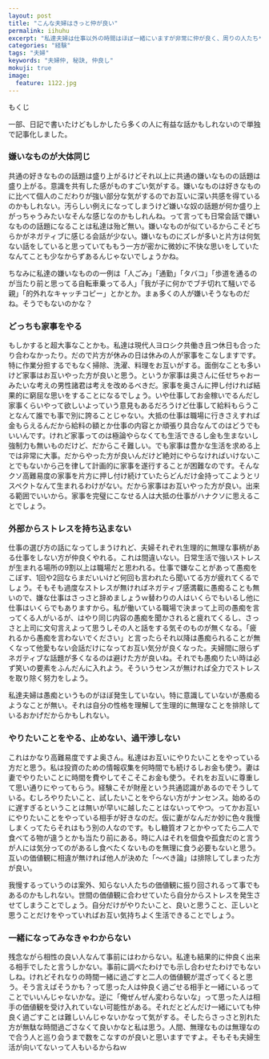 ```yaml
---
layout: post
title: "こんな夫婦はきっと仲が良い"
permalink: iihuhu
excerpt: "私達夫婦は仕事以外の時間はほぼ一緒にいますが非常に仲が良く、周りの人たちや動画を見た人たちも私達は仲が良いなぁと思っているようです。自他ともに仲良しと認める私達夫婦ですがその秘訣、というか理由はどのようなものなのか考えてみることにしました。"
categories: "経験"
tags: "夫婦"
keywords: "夫婦仲, 秘訣, 仲良し"
mokuji: true
image:
  feature: 1122.jpg
---
```


<div id="mokuji"><span>もくじ</span></div>

一部、日記で書いたけどもしかしたら多くの人に有益な話かもしれないので単独で記事化しました。

### 嫌いなものが大体同じ

共通の好きなものの話題は盛り上がるけどそれ以上に共通の嫌いなものの話題は盛り上がる。意識を共有した感がものすごい気がする。嫌いなものは好きなものに比べて個人のこだわりが強い部分な気がするのでお互いに深い共感を得ているのかもしれない。汚らしい例えになってしまうけど嫌いな奴の話題が何か盛り上がっちゃうみたいなそんな感じなのかもしれんね。って言っても日常会話で嫌いなものの話題になることは私達は殆ど無い。嫌いなものが似ているからこそどちらかがネガティブに感じる会話が少ない。嫌いなものにズレが多いと片方は何気ない話をしていると思っていてももう一方が密かに微妙に不快な思いをしていたなんてことも少なからずあるんじゃないでしょうかね。

ちなみに私達の嫌いなものの一例は「人ごみ」「通勤」「タバコ」「歩道を通るのが当たり前と思ってる自転車乗ってる人」「我が子に何かでブチ切れて騒いでる親」「的外れなキャッチコピー」とかとか。まぁ多くの人が嫌いそうなものだね。そうでもないのかな？

### どっちも家事をやる

もしかすると超大事なことかも。私達は現代人ヨロシク共働き且つ休日も合ったり合わなかったり。だので片方が休みの日は休みの人が家事をこなしますです。特に作業分担するでもなく掃除、洗濯、料理をお互いがする。面倒なことも多いけど家事はお互いやった方が良いと思う。というか家事は奥さんに任せちゃおーみたいな考えの男性諸君は考えを改めるべきだ。家事を奥さんに押し付ければ結果的に窮屈な思いをすることになるでしょう。いや仕事してお金稼いでるんだし家事くらいやって欲しいよっていう意見もあるだろうけど仕事して給料もらうことなんて誰でも事で別に誇ることじゃない。大抵の仕事は職場に行きさえすれば金もらえるんだから給料の額とか仕事の内容とか頑張り具合なんてのはどうでもいいんです。けれど家事ってのは極論やらなくても生活できるし金も生まないし強制力も無いものだけど、だからこそ難しい。でも家事は豊かな生活を求める上では非常に大事。だからやった方が良いんだけど絶対にやらなければいけないことでもないから己を律して計画的に家事を遂行することが困難なのです。そんなクソ高難易度の家事を片方に押し付け続けていたらどんだけ金持ってこようとリスペクトなんて生まれるわけがない。だから家事はお互いやった方が良い。出来る範囲でいいから。家事を完璧にこなせる人は大抵の仕事がハナクソに思えることでしょう。

### 外部からストレスを持ち込まない

仕事の選び方の話になってしまうけれど、夫婦それぞれ生理的に無理な事柄がある仕事をしない方が仲良くやれる。これは間違いない。日常生活で強いストレスが生まれる場所の9割以上は職場だと思われる。仕事で嫌なことがあって愚痴をこぼす、1回や2回ならまだいいけど何回も言われたら聞いてる方が疲れてくるでしょう。そもそも過度なストレスが無ければネガティブ感満載に愚痴ることも無いので、嫌な仕事はさっさと辞めましょうｗ替わりの人はいくらでもいるし他に仕事はいくらでもありますから。私が働いている職場で決まって上司の愚痴を言ってくる人がいるが、はやり同じ内容の愚痴を聞かされると疲れてくるし、さっさと上司に文句言えよって思うしその人と話をする気そのものが無くなる。「疲れるから愚痴を言わないでください」と言ったらそれ以降は愚痴られることが無くなって他愛もない会話だけになってお互い気分が良くなった。夫婦間に限らずネガティブな話題が多くなるのは避けた方が良いね。それでも愚痴りたい時は必ず笑いの要素をふんだんに入れよう。そういうセンスが無ければ全力でストレスを取り除く努力をしよう。

私達夫婦は愚痴というものがほぼ発生していない。特に意識していないが愚痴るようなことが無い。それは自分の性格を理解して生理的に無理なことを排除しているおかげだからかもしれない。

### やりたいことをやる、止めない、過干渉しない

これはかなり高難易度ですよ奥さん。私達はお互いにやりたいことをやっている方だと思う。私は投資のための情報収集を何時間でも続けるしお金も使う。妻は妻でやりたいことに時間を費やしてそこそこお金も使う。それをお互いに尊重して思い通りにやってもらう。経験こそが財産という共通認識があるのでそうしている。むしろやりたいこと、試したいことをやらない方がナンセンス。始めるのに遅すぎるということは無いが早いに越したことはないってやつ。ってかお互いにやりたいことをやっている相手が好きなのだ。仮に妻がなんだか妙に色々我慢しまくってたらそれはもう別の人なのです。もし糖質オフとかやってたら二人で食べてる物が違うとかも当たり前にある。時に人はそれを個食や孤食だのと言うが人には気分ってのがあるし食べたくないものを無理に食う必要もないと思う。互いの価値観に相違が無ければ他人が決めた「〜べき論」は排除してしまった方が良い。

我慢するっていうのは案外、知らない人たちの価値観に振り回されるって事でもあるのかもしれない。世間の価値観に合わせていたら自分からストレスを発生させてしまうことでしょう。自分だけがやりたいこと、良いと思うこと、正しいと思うことだけをやっていればお互い気持ちよく生活できることでしょう。

### 一緒になってみなきゃわからない

残念ながら相性の良い人なんて事前にはわからない。私達も結果的に仲良く出来る相手でしたと言うしかない。事前に調べたわけでも示し合わせたわけでもないしね。けれどそれなりの時間一緒に過ごすと二人の価値観が混ざってくると思う。そう言えばそうかも？って思った人は仲良く過ごせる相手と一緒にいるってことでいいんじゃないかな。逆に「俺ぜんぜん変わらないな」って思った人は相手の価値観を受け入れていない可能性がある。それだとどんだけ一緒にいても仲良く過ごすことは難しいんじゃないかなって気がする。そしたらさっさと別れた方が無駄な時間過ごさなくて良いかなと私は思う。人間、無理なものは無理なので合う人と巡り会うまで数をこなすのが良いと思いますですよ。そもそも夫婦生活が向いてないって人もいるからねｗ